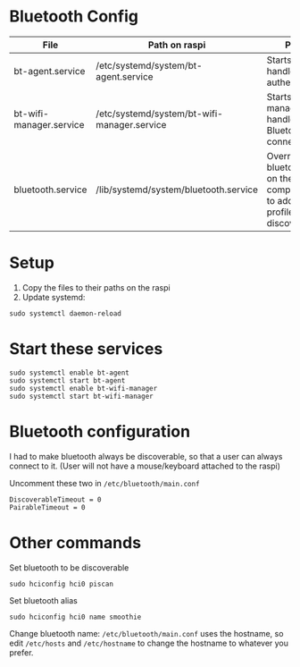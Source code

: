 # Bluetooth Config

| File                    | Path on raspi                               | Purpose                                                                                                |
| ---                     | ---                                         | ---                                                                                                    |
| bt-agent.service        | /etc/systemd/system/bt-agent.service        | Starts agent to handle authentication                                                                  |
| bt-wifi-manager.service | /etc/systemd/system/bt-wifi-manager.service | Starts wifi manager to handle incoming Bluetooth serial connections                                    |
| bluetooth.service       | /lib/systemd/system/bluetooth.service       | Override bluetooth.service on the raspi for compatibility and to add Serial Port profile for discovery |

# Setup

1. Copy the files to their paths on the raspi
2. Update systemd:

```
sudo systemctl daemon-reload
```

# Start these services

```
sudo systemctl enable bt-agent
sudo systemctl start bt-agent
sudo systemctl enable bt-wifi-manager
sudo systemctl start bt-wifi-manager
```

# Bluetooth configuration

I had to make bluetooth always be discoverable, so that a user can
always connect to it. (User will not have a mouse/keyboard attached to
the raspi)

Uncomment these two in `/etc/bluetooth/main.conf`

```
DiscoverableTimeout = 0
PairableTimeout = 0
```

# Other commands

Set bluetooth to be discoverable

```
sudo hciconfig hci0 piscan
```

Set bluetooth alias

```
sudo hciconfig hci0 name smoothie
```

Change bluetooth name: `/etc/bluetooth/main.conf` uses the hostname,
so edit `/etc/hosts` and `/etc/hostname` to change the hostname to
whatever you prefer.
